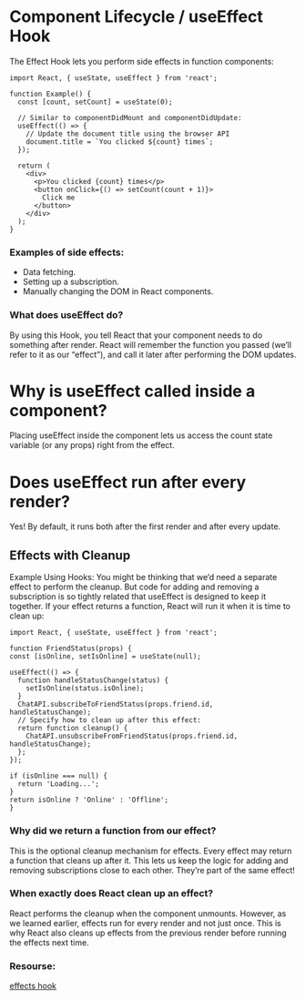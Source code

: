 #  Component Lifecycle / useEffect Hook
The Effect Hook lets you perform side effects in function components:
```
import React, { useState, useEffect } from 'react';

function Example() {
  const [count, setCount] = useState(0);

  // Similar to componentDidMount and componentDidUpdate:
  useEffect(() => {
    // Update the document title using the browser API
    document.title = `You clicked ${count} times`;
  });

  return (
    <div>
      <p>You clicked {count} times</p>
      <button onClick={() => setCount(count + 1)}>
        Click me
      </button>
    </div>
  );
}
```
### Examples of side effects:

* Data fetching.
* Setting up a subscription.
* Manually changing the DOM in React components.

### What does useEffect do?
 By using this Hook, you tell React that your component needs to do something after render. React will remember the function you passed (we’ll refer to it as our “effect”), and call it later after performing the DOM updates. 

 # Why is useEffect called inside a component? 
 Placing useEffect inside the component lets us access the count state variable (or any props) right from the effect. 

 # Does useEffect run after every render?
  Yes! By default, it runs both after the first render and after every update.

  ## Effects with Cleanup

  Example Using Hooks:
  You might be thinking that we’d need a separate effect to perform the cleanup. But code for adding and removing a subscription is so tightly related that useEffect is designed to keep it together. If your effect returns a function, React will run it when it is time to clean up:
  ```
import React, { useState, useEffect } from 'react';

function FriendStatus(props) {
  const [isOnline, setIsOnline] = useState(null);

  useEffect(() => {
    function handleStatusChange(status) {
      setIsOnline(status.isOnline);
    }
    ChatAPI.subscribeToFriendStatus(props.friend.id, handleStatusChange);
    // Specify how to clean up after this effect:
    return function cleanup() {
      ChatAPI.unsubscribeFromFriendStatus(props.friend.id, handleStatusChange);
    };
  });

  if (isOnline === null) {
    return 'Loading...';
  }
  return isOnline ? 'Online' : 'Offline';
}
```
### Why did we return a function from our effect? 
This is the optional cleanup mechanism for effects. Every effect may return a function that cleans up after it. This lets us keep the logic for adding and removing subscriptions close to each other. They’re part of the same effect!

### When exactly does React clean up an effect?
 React performs the cleanup when the component unmounts. However, as we learned earlier, effects run for every render and not just once. This is why React also cleans up effects from the previous render before running the effects next time. 

 ### Resourse:
 [effects hook](https://reactjs.org/docs/hooks-effect.html)